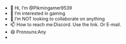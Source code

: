 - 👋 Hi, I’m @Pikmingamer9539
- 👀 I’m interested in gaming
- 💞️ I’m NOT looking to collaborate on anything
- 📫 How to reach me:Discord. Use the link. Or E-mail.
- 😄 Pronouns:Any
-

